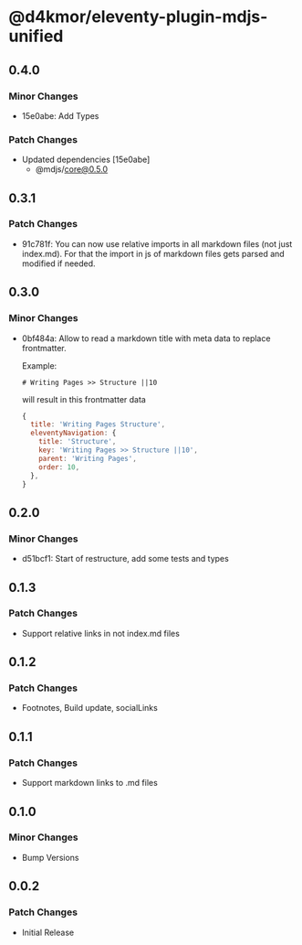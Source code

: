 # @d4kmor/eleventy-plugin-mdjs-unified

## 0.4.0

### Minor Changes

- 15e0abe: Add Types

### Patch Changes

- Updated dependencies [15e0abe]
  - @mdjs/core@0.5.0

## 0.3.1

### Patch Changes

- 91c781f: You can now use relative imports in all markdown files (not just index.md). For that the import in js of markdown files gets parsed and modified if needed.

## 0.3.0

### Minor Changes

- 0bf484a: Allow to read a markdown title with meta data to replace frontmatter.

  Example:

  ```
  # Writing Pages >> Structure ||10
  ```

  will result in this frontmatter data

  ```js
  {
    title: 'Writing Pages Structure',
    eleventyNavigation: {
      title: 'Structure',
      key: 'Writing Pages >> Structure ||10',
      parent: 'Writing Pages',
      order: 10,
    },
  }
  ```

## 0.2.0

### Minor Changes

- d51bcf1: Start of restructure, add some tests and types

## 0.1.3

### Patch Changes

- Support relative links in not index.md files

## 0.1.2

### Patch Changes

- Footnotes, Build update, socialLinks

## 0.1.1

### Patch Changes

- Support markdown links to .md files

## 0.1.0

### Minor Changes

- Bump Versions

## 0.0.2

### Patch Changes

- Initial Release
